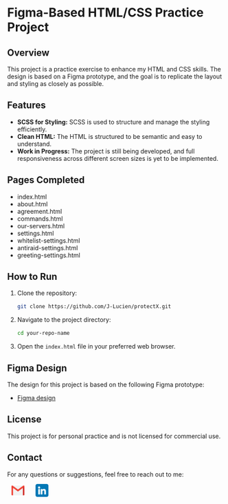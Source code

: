 # Figma-Based HTML/CSS Practice Project

## Overview
This project is a practice exercise to enhance my HTML and CSS skills. The design is based on a Figma prototype, and the goal is to replicate the layout and styling as closely as possible.

## Features
- **SCSS for Styling:** SCSS is used to structure and manage the styling efficiently.
- **Clean HTML:** The HTML is structured to be semantic and easy to understand.
- **Work in Progress:** The project is still being developed, and full responsiveness across different screen sizes is yet to be implemented.

## Pages Completed
- index.html
- about.html
- agreement.html
- commands.html
- our-servers.html
- settings.html
- whitelist-settings.html
- antiraid-settings.html
- greeting-settings.html

## How to Run
1. Clone the repository:
    ```bash
    git clone https://github.com/J-Lucien/protectX.git
    ```
2. Navigate to the project directory:
    ```bash
    cd your-repo-name
    ```
3. Open the `index.html` file in your preferred web browser.

## Figma Design
The design for this project is based on the following Figma prototype:
- [Figma design](https://www.figma.com/design/pGPWDvGmyjIuzJ9l3ZQfpY/Discord-bot-panel-(Community)?node-id=0-1&t=jlKtwCi9HcBwA0Pi-0)

## License
This project is for personal practice and is not licensed for commercial use.

## Contact
For any questions or suggestions, feel free to reach out to me:
<br>
<div style="display:flex; gap:16px; justify-content: flex-start; align-items:center" >
    <a href="mailto:jtolojanahary5@gmail.com" style="margin-left:10px">
  <img src="./assets/gmail-con.png" alt="Email" style="width:30px; height:30px; vertical-align: middle;">
</a>
<a href="https://www.linkedin.com/in/jean-lucien-tolojanahary-92749b272/" style="margin-left: 10px;">
  <img src="./assets/linkedin.png" alt="Linkedin" style="width:30px; height:30px; vertical-align: middle;">
</a>
</div>

